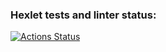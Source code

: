 ### Hexlet tests and linter status:
[![Actions Status](https://github.com/kirigayakazuta/java-project-71/actions/workflows/hexlet-check.yml/badge.svg)](https://github.com/kirigayakazuta/java-project-71/actions)